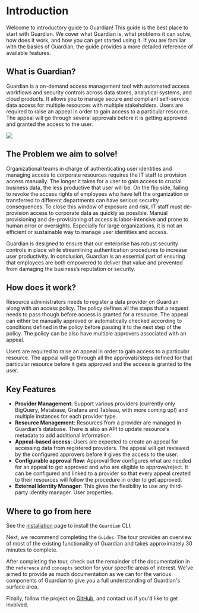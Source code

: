 # Introduction

Welcome to introductory guide to Guardian! This guide is the best place to start with Guardian. We cover what Guardian is, what problems it can solve, how does it work, and how you can get started using it. If you are familiar with the basics of Guardian, the guide provides a more detailed reference of available features.


## What is Guardian? 

Guardian is a on-demand access management tool with automated access workflows and security controls across data stores, analytical systems, and cloud products. It allows you to manage secure and compliant self-service data access for multiple resources with multiple stakeholders. Users are required to raise an appeal in order to gain access to a particular resource. The appeal will go through several approvals before it is getting approved and granted the access to the user.

![](/assets/overview.svg)

## The Problem we aim to solve!

Organizational teams in charge of authenticating user identities and managing access to corporate resources requires the IT staff to provision access manually. The longer it takes for a user to gain access to crucial business data, the less productive that user will be. On the flip side, failing to revoke the access rights of employees who have left the organization or transferred to different departments can have serious security consequences. To close this window of exposure and risk, IT staff must de-provision access to corporate data as quickly as possible. Manual provisioning and de-provisioning of access is  labor-intensive and prone to human error or oversights. Especially for large organizations, it is not an efficient or sustainable way to manage user identities and access.

Guardian is designed to ensure that our enterprise has robust security controls in place while streamlining authentication procedures to increase user productivity. In conclusion, Guardian is an essential part of ensuring that employees are both empowered to deliver that value and prevented from damaging the business’s reputation or security. 

## How does it work?

Resource administrators needs to register a data provider on Guardian along with an access policy. The policy defines all the steps that a request needs to pass though before access is granted for a resource. The appeal can either be manually approved or automatically checked according to conditions defined in the policy before passing it to the next step of the policy. The policy can be also have multiple approvers associated with an appeal.

Users are required to raise an appeal in order to gain access to a particular resource. The appeal will go through all the approvals/steps defined for that particular resource before it gets approved and the access is granted to the user.

## Key Features

- **Provider Management**: Support various providers \(currently only BigQuery, Metabase, Grafana and Tableau, with more coming up!\) and multiple instances for each provider type.
- **Resource Management**: Resources from a provider are managed in Guardian's database. There is also an API to update resource's metadata to add additional information.
- **Appeal-based access**: Users are expected to create an appeal for accessing data from registered providers. The appeal will get reviewed by the configured approvers before it gives the access to the user.
- **Configurable approval flow**: Approval flow configures what are needed for an appeal to get approved and who are eligible to approve/reject. It can be configured and linked to a provider so that every appeal created to their resources will follow the procedure in order to get approved.
- **External Identity Manager**: This gives the flexibility to use any third-party identity manager. User properties.

## Where to go from here

See the [installation](../docs/getting_started/installation) page to install the `Guardian` CLI.

Next, we recommend completing the `Guides`. The tour provides an overview of most of the existing functionality of Guardian and takes approximately 30 minutes to complete.

After completing the tour, check out the remainder of the documentation in the `reference` and `concepts` section for your specific areas of interest. We've aimed to provide as much documentation as we can for the various components of Guardian to give you a full understanding of Guardian's surface area.

Finally, follow the project on [GitHub](https://github.com/odpf/guardian), and contact us if you'd like to get involved.
